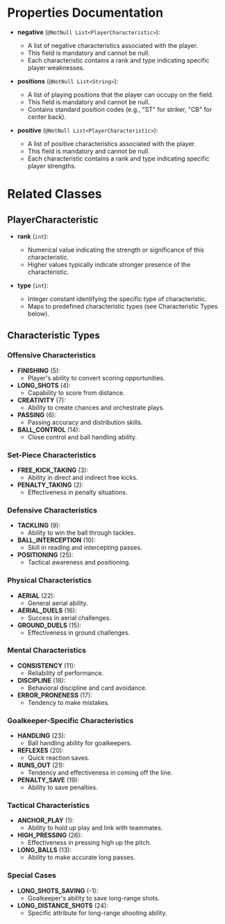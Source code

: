 # Properties Documentation

* **negative** (`@NotNull List<PlayerCharacteristic>`):
    * A list of negative characteristics associated with the player.
    * This field is mandatory and cannot be null.
    * Each characteristic contains a rank and type indicating specific player weaknesses.

* **positions** (`@NotNull List<String>`):
    * A list of playing positions that the player can occupy on the field.
    * This field is mandatory and cannot be null.
    * Contains standard position codes (e.g., "ST" for striker, "CB" for center back).

* **positive** (`@NotNull List<PlayerCharacteristic>`):
    * A list of positive characteristics associated with the player.
    * This field is mandatory and cannot be null.
    * Each characteristic contains a rank and type indicating specific player strengths.

# Related Classes

## PlayerCharacteristic

* **rank** (`int`):
    * Numerical value indicating the strength or significance of this characteristic.
    * Higher values typically indicate stronger presence of the characteristic.

* **type** (`int`):
    * Integer constant identifying the specific type of characteristic.
    * Maps to predefined characteristic types (see Characteristic Types below).

## Characteristic Types

### Offensive Characteristics
* **FINISHING** (5):
    * Player's ability to convert scoring opportunities.
* **LONG_SHOTS** (4):
    * Capability to score from distance.
* **CREATIVITY** (7):
    * Ability to create chances and orchestrate plays.
* **PASSING** (6):
    * Passing accuracy and distribution skills.
* **BALL_CONTROL** (14):
    * Close control and ball handling ability.

### Set-Piece Characteristics
* **FREE_KICK_TAKING** (3):
    * Ability in direct and indirect free kicks.
* **PENALTY_TAKING** (2):
    * Effectiveness in penalty situations.

### Defensive Characteristics
* **TACKLING** (9):
    * Ability to win the ball through tackles.
* **BALL_INTERCEPTION** (10):
    * Skill in reading and intercepting passes.
* **POSITIONING** (25):
    * Tactical awareness and positioning.

### Physical Characteristics
* **AERIAL** (22):
    * General aerial ability.
* **AERIAL_DUELS** (16):
    * Success in aerial challenges.
* **GROUND_DUELS** (15):
    * Effectiveness in ground challenges.

### Mental Characteristics
* **CONSISTENCY** (11):
    * Reliability of performance.
* **DISCIPLINE** (18):
    * Behavioral discipline and card avoidance.
* **ERROR_PRONENESS** (17):
    * Tendency to make mistakes.

### Goalkeeper-Specific Characteristics
* **HANDLING** (23):
    * Ball handling ability for goalkeepers.
* **REFLEXES** (20):
    * Quick reaction saves.
* **RUNS_OUT** (21):
    * Tendency and effectiveness in coming off the line.
* **PENALTY_SAVE** (19):
    * Ability to save penalties.

### Tactical Characteristics
* **ANCHOR_PLAY** (1):
    * Ability to hold up play and link with teammates.
* **HIGH_PRESSING** (26):
    * Effectiveness in pressing high up the pitch.
* **LONG_BALLS** (13):
    * Ability to make accurate long passes.

### Special Cases
* **LONG_SHOTS_SAVING** (-1):
    * Goalkeeper's ability to save long-range shots.
* **LONG_DISTANCE_SHOTS** (24):
    * Specific attribute for long-range shooting ability.
